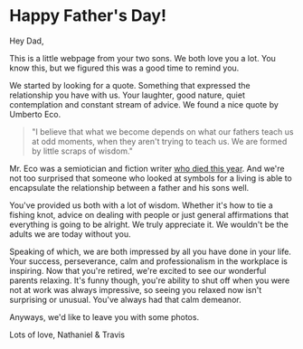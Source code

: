# Happy Father's Day!

Hey Dad,

This is a little webpage from your two sons. We both love you a lot. You know this, but we figured this was a good time to remind you.

We started by looking for a quote. Something that expressed the relationship you have with us. Your laughter, good nature, quiet contemplation and constant stream of advice. We found a nice quote by Umberto Eco. 

 > "I believe that what we become depends on what our fathers teach us at odd moments, when they aren't trying to teach us. We are formed by little scraps of wisdom."
 
 Mr. Eco was a semiotician and fiction writer [who died this year](http://www.nytimes.com/2016/02/20/arts/international/umberto-eco-italian-semiotician-and-best-selling-author-dies-at-84.html?_r=0). And we're not too surprised that someone who looked at symbols for a living is able to encapsulate the relationship between a father and his sons well.
 
 You've provided us both with a lot of wisdom. Whether it's how to tie a fishing knot, advice on dealing with people or just general affirmations that everything is going to be alright. We truly appreciate it. We wouldn't be the adults we are today without you.
 
Speaking of which, we are both impressed by all you have done in your life. Your success, perseverance, calm and professionalism in the workplace is inspiring. Now that you're retired, we're excited to see our wonderful parents relaxing. It's funny though, you're ability to shut off when you were not at work was always impressive, so seeing you relaxed now isn't surprising or unusual. You've always had that calm demeanor.

Anyways, we'd like to leave you with some photos.



Lots of love,
Nathaniel & Travis
